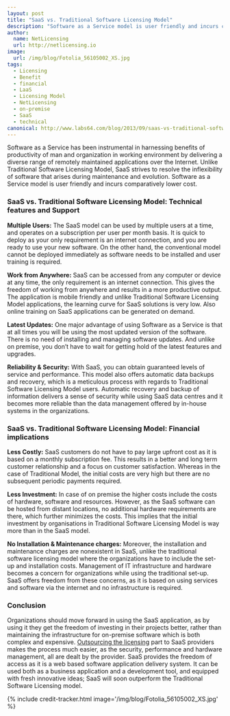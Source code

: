 ```yaml
---
layout: post
title: "SaaS vs. Traditional Software Licensing Model"
description: "Software as a Service model is user friendly and incurs comparatively lower cost"
author:
  name: NetLicensing
  url: http://netlicensing.io
image:
  url: /img/blog/Fotolia_56105002_XS.jpg
tags:
  - Licensing
  - Benefit
  - financial
  - LaaS
  - Licensing Model
  - NetLicensing
  - on-premise
  - SaaS
  - technical
canonical: http://www.labs64.com/blog/2013/09/saas-vs-traditional-software-licensing-model/
---
```


Software as a Service has been instrumental in harnessing benefits of productivity of man and organization in working environment by delivering a diverse range of remotely maintained applications over the Internet. Unlike Traditional Software Licensing Model, SaaS strives to resolve the inflexibility of software that arises during maintenance and evolution. Software as a Service model is user friendly and incurs comparatively lower cost.

### SaaS vs. Traditional Software Licensing Model: Technical features and Support

**Multiple Users:** The SaaS model can be used by multiple users at a time, and operates on a subscription per user per month basis. It is quick to deploy as your only requirement is an internet connection, and you are ready to use your new software. On the other hand, the conventional model cannot be deployed immediately as software needs to be installed and user training is required.

**Work from Anywhere:** SaaS can be accessed from any computer or device at any time, the only requirement is an internet connection. This gives the freedom of working from anywhere and results in a more productive output. The application is mobile friendly and unlike Traditional Software Licensing Model applications, the learning curve for SaaS solutions is very low. Also online training on SaaS applications can be generated on demand.

**Latest Updates:** One major advantage of using Software as a Service is that at all times you will be using the most updated version of the software. There is no need of installing and managing software updates. And unlike on premise, you don’t have to wait for getting hold of the latest features and upgrades.

**Reliability & Security:** With SaaS, you can obtain guaranteed levels of service and performance. This model also offers automatic data backups and recovery, which is a meticulous process with regards to Traditional Software Licensing Model users. Automatic recovery and backup of information delivers a sense of security while using SaaS data centres and it becomes more reliable than the data management offered by in-house systems in the organizations.

### SaaS vs. Traditional Software Licensing Model: Financial implications

**Less Costly:** SaaS customers do not have to pay large upfront cost as it is based on a monthly subscription fee. This results in a better and long term customer relationship and a focus on customer satisfaction. Whereas in the case of Traditional Model, the initial costs are very high but there are no subsequent periodic payments required.

**Less Investment:** In case of on premise the higher costs include the costs of hardware, software and resources. However, as the SaaS software can be hosted from distant locations, no additional hardware requirements are there, which further minimizes the costs. This implies that the initial investment by organisations in Traditional Software Licensing Model is way more than in the SaaS model.

**No Installation & Maintenance charges:** Moreover, the installation and maintenance charges are nonexistent in SaaS, unlike the traditional software licensing model where the organizations have to include the set-up and installation costs. Management of IT infrastructure and hardware becomes a concern for organizations while using the traditional set-up. SaaS offers freedom from these concerns, as it is based on using services and software via the internet and no infrastructure is required.

### Conclusion

Organizations should move forward in using the SaaS application, as by using it they get the freedom of investing in their projects better, rather than maintaining the infrastructure for on-premise software which is both complex and expensive. <a href="http://netlicensing.io" target="_blank">Outsourcing the licensing</a> part to SaaS providers makes the process much easier, as the security, performance and hardware management, all are dealt by the provider. SaaS provides the freedom of access as it is a web based software application delivery system. It can be used both as a business application and a development tool, and equipped with fresh innovative ideas; SaaS will soon outperform the Traditional Software Licensing model.

{% include credit-tracker.html image='/img/blog/Fotolia_56105002_XS.jpg' %}
